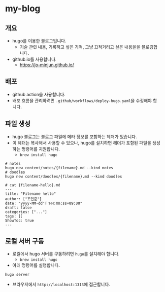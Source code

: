 # my-blog

## 개요

- hugo를 이용한 블로그입니다.
  - 기술 관련 내용, 기록하고 싶은 기억, 그냥 끄적거리고 싶은 내용을을 블로깅합니다.
- github.io를 사용합니다.
  - https://jo-minjun.github.io/

## 배포

- github action을 사용합니다.
- 배포 흐름을 관리하려면 `.github/workflows/deploy-hugo.yaml`을 수정해야 합니다.

## 파일 생성

- hugo 블로그는 블로그 파일에 메타 정보를 포함하는 헤더가 있습니다.
- 이 헤더는 복사해서 사용할 수 있으나, hugo를 설치하면 헤더가 포함된 파일을 생성하는 명령어를 지원합니다.
  - `brew install hugo`

```shell
# notes
hugo new content/notes/{filename}.md --kind notes
# doodles
hugo new content/doodles/{filename}.md --kind doodles

# cat {filename-hello}.md
---
title: "Filename hello"
author: ["조민준"]
date: "yyyy-MM-dd'T'HH:mm:ss+09:00"
draft: false
categories: ["..."]
tags: []
ShowToc: true
---
```

## 로컬 서버 구동

- 로컬에서 hugo 서버를 구동하려면 `hugo`를 설치해야 합니다.
  - `brew install hugo`
- 아래 명령어를 실행합니다.

```shell
hugo server
```

- 브라우저에서 `http://localhost:1313`에 접근합니다.
